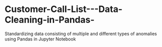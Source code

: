 # Customer-Call-List---Data-Cleaning-in-Pandas-
Standardizing data consisting of multiple and different types of anomalies using Pandas in Jupyter Notebook 
